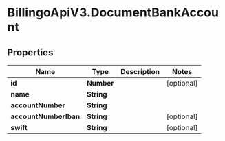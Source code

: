 # BillingoApiV3.DocumentBankAccount

## Properties
Name | Type | Description | Notes
------------ | ------------- | ------------- | -------------
**id** | **Number** |  | [optional] 
**name** | **String** |  | 
**accountNumber** | **String** |  | 
**accountNumberIban** | **String** |  | [optional] 
**swift** | **String** |  | [optional] 
